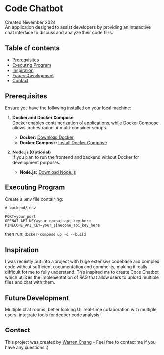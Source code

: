 # Code Chatbot

Created November 2024<br>
An application designed to assist developers by providing an interactive chat interface to discuss and analyze their code files.

## Table of contents
* [Prerequisites](#prerequisites)
* [Executing Program](#executing-program)
* [Inspiration](#inspiration)
* [Future Development](#future-development)
* [Contact](#contact)


## Prerequisites

Ensure you have the following installed on your local machine:

1. **Docker and Docker Compose**  
   Docker enables containerization of applications, while Docker Compose allows orchestration of multi-container setups.

   - **Docker:** [Download Docker](https://docs.docker.com/get-docker/)
   - **Docker Compose:** [Install Docker Compose](https://docs.docker.com/compose/install/)


2. **Node.js (Optional)**  
   If you plan to run the frontend and backend without Docker for development purposes.
   
   - **Node.js:** [Download Node.js](https://nodejs.org/en/download/)


## Executing Program

Create a .env file containing:
```
# backend/.env

PORT=your_port
OPENAI_API_KEY=your_openai_api_key_here
PINECONE_API_KEY=your_pinecone_api_key_here
```

then run:
```docker-compose up -d --build```


## Inspiration

I was recently put into a project with huge extensive codebase and complex code without sufficient documentation and comments, making it really difficult for me to fully understand. This inspired me to create Code Chatbot which utilizes the implementation of RAG that allow users to upload multiple files and chat with them. 

## Future Development

Multiple chat rooms, better looking UI, real-time collaboration with multiple users, integrate tools for deeper code analysis

## Contact

This project was created by [Warren Chang](https://www.linkedin.com/in/warren-chang-215644229/) - Feel free to contact me if you have any questions :)
